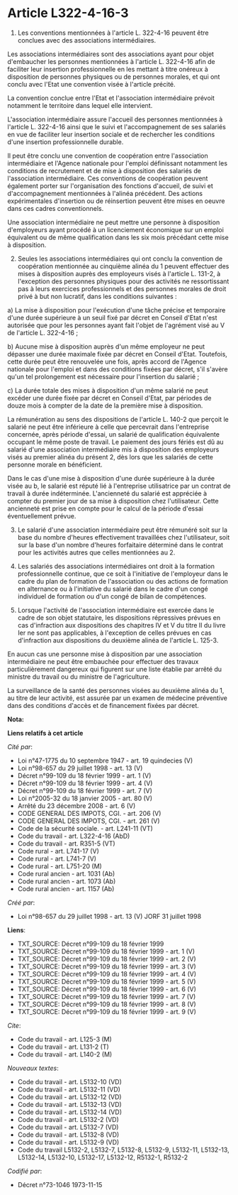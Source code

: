 # Article L322-4-16-3

1. Les conventions mentionnées à l'article L. 322-4-16 peuvent être conclues avec des associations intermédiaires.

Les associations intermédiaires sont des associations ayant pour objet d'embaucher les personnes mentionnées à l'article L.
322-4-16 afin de faciliter leur insertion professionnelle en les mettant à titre onéreux à disposition de personnes physiques
ou de personnes morales, et qui ont conclu avec l'Etat une convention visée à l'article précité.

La convention conclue entre l'Etat et l'association intermédiaire prévoit notamment le territoire dans lequel elle
intervient.

L'association intermédiaire assure l'accueil des personnes mentionnées à l'article L. 322-4-16 ainsi que le suivi et
l'accompagnement de ses salariés en vue de faciliter leur insertion sociale et de rechercher les conditions d'une insertion
professionnelle durable.

Il peut être conclu une convention de coopération entre l'association intermédiaire et l'Agence nationale pour l'emploi
définissant notamment les conditions de recrutement et de mise à disposition des salariés de l'association intermédiaire. Ces
conventions de coopération peuvent également porter sur l'organisation des fonctions d'accueil, de suivi et d'accompagnement
mentionnées à l'alinéa précédent. Des actions expérimentales d'insertion ou de réinsertion peuvent être mises en oeuvre dans
ces cadres conventionnels.

Une association intermédiaire ne peut mettre une personne à disposition d'employeurs ayant procédé à un licenciement
économique sur un emploi équivalent ou de même qualification dans les six mois précédant cette mise à disposition.

2. Seules les associations intermédiaires qui ont conclu la convention de coopération mentionnée au cinquième alinéa du 1
peuvent effectuer des mises à disposition auprès des employeurs visés à l'article L. 131-2, à l'exception des personnes
physiques pour des activités ne ressortissant pas à leurs exercices professionnels et des personnes morales de droit privé à
but non lucratif, dans les conditions suivantes :

a) La mise à disposition pour l'exécution d'une tâche précise et temporaire d'une durée supérieure à un seuil fixé par décret
en Conseil d'Etat n'est autorisée que pour les personnes ayant fait l'objet de l'agrément visé au V de l'article  L.
322-4-16 ;

b) Aucune mise à disposition auprès d'un même employeur ne peut dépasser une durée maximale fixée par décret en Conseil
d'Etat. Toutefois, cette durée peut être renouvelée une fois, après accord de l'Agence nationale pour l'emploi et dans des
conditions fixées par décret, s'il s'avère qu'un tel prolongement est nécessaire pour l'insertion du salarié ;

c) La durée totale des mises à disposition d'un même salarié ne peut excéder une durée fixée par décret en Conseil d'Etat,
par périodes de douze mois à compter de la date de la première mise à disposition.

La rémunération au sens des dispositions de l'article L. 140-2 que perçoit le salarié ne peut être inférieure à celle que
percevrait dans l'entreprise concernée, après période d'essai, un salarié de qualification équivalente occupant le même poste
de travail. Le paiement des jours fériés est dû au salarié d'une association intermédiaire mis à disposition des employeurs
visés au premier alinéa du présent 2, dès lors que les salariés de cette personne morale en bénéficient.

Dans le cas d'une mise à disposition d'une durée supérieure à la durée visée au b, le salarié est réputé lié à l'entreprise
utilisatrice par un contrat de travail à durée indéterminée. L'ancienneté du salarié est appréciée à compter du premier jour
de sa mise à disposition chez l'utilisateur. Cette ancienneté est prise en compte pour le calcul de la période d'essai
éventuellement prévue.

3. Le salarié d'une association intermédiaire peut être rémunéré soit sur la base du nombre d'heures effectivement
travaillées chez l'utilisateur, soit sur la base d'un nombre d'heures forfaitaire déterminé dans le contrat pour les
activités autres que celles mentionnées au 2.

4. Les salariés des associations intermédiaires ont droit à la formation professionnelle continue, que ce soit à l'initiative
de l'employeur dans le cadre du plan de formation de l'association ou des actions de formation en alternance ou à
l'initiative du salarié dans le cadre d'un congé individuel de formation ou d'un congé de bilan de compétences.

5. Lorsque l'activité de l'association intermédiaire est exercée dans le cadre de son objet statutaire, les dispositions
répressives prévues en cas d'infraction aux dispositions des chapitres IV et V du titre II du livre Ier ne sont pas
applicables, à l'exception de celles prévues en cas d'infraction aux dispositions du deuxième alinéa de l'article L. 125-3.

En aucun cas une personne mise à disposition par une association intermédiaire ne peut être embauchée pour effectuer des
travaux particulièrement dangereux qui figurent sur une liste établie par arrêté du ministre du travail ou du ministre de
l'agriculture.

La surveillance de la santé des personnes visées au deuxième alinéa du 1, au titre de leur activité, est assurée par un
examen de médecine préventive dans des conditions d'accès et de financement fixées par décret.

**Nota:**



**Liens relatifs à cet article**

_Cité par_:

  - Loi n°47-1775 du 10 septembre 1947 - art. 19 quindecies (V)
  - Loi n°98-657 du 29 juillet 1998 - art. 13 (V)
  - Décret n°99-109 du 18 février 1999 - art. 1 (V)
  - Décret n°99-109 du 18 février 1999 - art. 4 (V)
  - Décret n°99-109 du 18 février 1999 - art. 7 (V)
  - Loi n°2005-32 du 18 janvier 2005 - art. 80 (V)
  - Arrêté du 23 décembre 2008 - art. 6 (V)
  - CODE GENERAL DES IMPOTS, CGI. - art. 206 (V)
  - CODE GENERAL DES IMPOTS, CGI. - art. 261 (V)
  - Code de la sécurité sociale. - art. L241-11 (VT)
  - Code du travail - art. L322-4-16 (AbD)
  - Code du travail - art. R351-5 (VT)
  - Code rural - art. L741-17 (V)
  - Code rural - art. L741-7 (V)
  - Code rural - art. L751-20 (M)
  - Code rural ancien - art. 1031 (Ab)
  - Code rural ancien - art. 1073 (Ab)
  - Code rural ancien - art. 1157 (Ab)

_Créé par_:

  - Loi n°98-657 du 29 juillet 1998 - art. 13 (V) JORF 31 juillet 1998

**Liens**:

  - TXT_SOURCE: Décret n°99-109 du 18 février 1999
  - TXT_SOURCE: Décret n°99-109 du 18 février 1999 - art. 1 (V)
  - TXT_SOURCE: Décret n°99-109 du 18 février 1999 - art. 2 (V)
  - TXT_SOURCE: Décret n°99-109 du 18 février 1999 - art. 3 (V)
  - TXT_SOURCE: Décret n°99-109 du 18 février 1999 - art. 4 (V)
  - TXT_SOURCE: Décret n°99-109 du 18 février 1999 - art. 5 (V)
  - TXT_SOURCE: Décret n°99-109 du 18 février 1999 - art. 6 (V)
  - TXT_SOURCE: Décret n°99-109 du 18 février 1999 - art. 7 (V)
  - TXT_SOURCE: Décret n°99-109 du 18 février 1999 - art. 8 (V)
  - TXT_SOURCE: Décret n°99-109 du 18 février 1999 - art. 9 (V)

_Cite_:

  - Code du travail - art. L125-3 (M)
  - Code du travail - art. L131-2 (T)
  - Code du travail - art. L140-2 (M)

_Nouveaux textes_:

  - Code du travail - art. L5132-10 (VD)
  - Code du travail - art. L5132-11 (VD)
  - Code du travail - art. L5132-12 (VD)
  - Code du travail - art. L5132-13 (VD)
  - Code du travail - art. L5132-14 (VD)
  - Code du travail - art. L5132-2 (VD)
  - Code du travail - art. L5132-7 (VD)
  - Code du travail - art. L5132-8 (VD)
  - Code du travail - art. L5132-9 (VD)
  - Code du travail L5132-2, L5132-7, L5132-8, L5132-9, L5132-11, L5132-13, L5132-14, L5132-10, L5132-17, L5132-12, R5132-1, R5132-2

_Codifié par_:

  - Décret n°73-1046 1973-11-15
